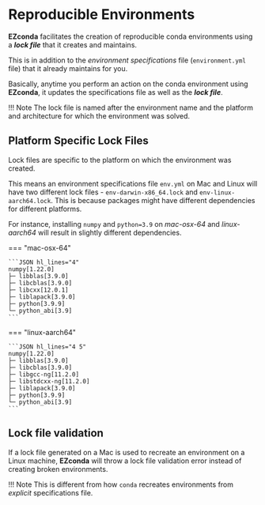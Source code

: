 # Reproducible Environments

**EZconda** facilitates the creation of reproducible conda environments using a _**lock file**_ that it creates and maintains.

This is in addition to the *environment specifications* file (`environment.yml` file) that it already maintains for you.

Basically, anytime you perform an action on the conda environment using **EZconda**, it updates the specifications file as well as the _**lock file**_.

!!! Note
    The lock file is named after the environment name and the platform and architecture for which the environment was solved.


## Platform Specific Lock Files

Lock files are specific to the platform on which the environment was created. 

This means an environment specifications file `env.yml` on Mac and Linux will have two different lock files - `env-darwin-x86_64.lock` and `env-linux-aarch64.lock`. This is because packages might have different dependencies for different platforms.

For instance, installing `numpy` and `python=3.9` on *mac-osx-64* and *linux-aarch64* will result in slightly different dependencies.

=== "mac-osx-64"
    
    ```JSON hl_lines="4"
    numpy[1.22.0]
    ├─ libblas[3.9.0]
    ├─ libcblas[3.9.0]
    ├─ libcxx[12.0.1]
    ├─ liblapack[3.9.0]
    ├─ python[3.9.9]
    └─ python_abi[3.9]
    ```

=== "linux-aarch64"
    
    ```JSON hl_lines="4 5"
    numpy[1.22.0]
    ├─ libblas[3.9.0]
    ├─ libcblas[3.9.0]
    ├─ libgcc-ng[11.2.0]
    ├─ libstdcxx-ng[11.2.0]
    ├─ liblapack[3.9.0]
    ├─ python[3.9.9]
    └─ python_abi[3.9]
    ```

## Lock file validation

If a lock file generated on a Mac is used to recreate an environment on a Linux machine, **EZconda** will throw a lock file validation error instead of creating broken environments.

!!! Note
    This is different from how `conda` recreates environments from *explicit* specifications file. 
